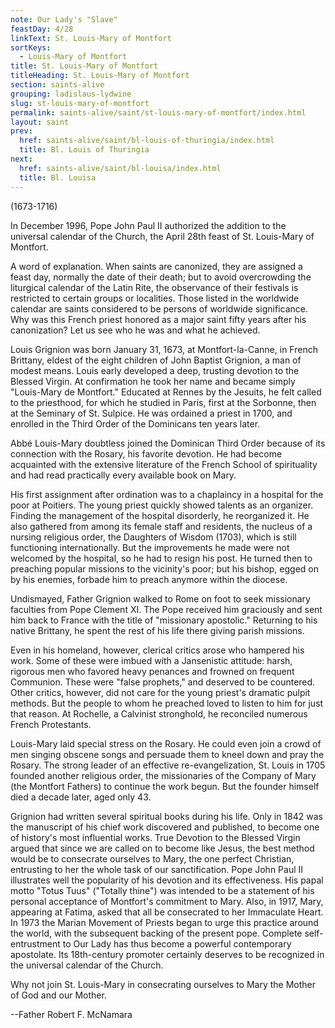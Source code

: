 ```yaml
---
note: Our Lady's "Slave"
feastDay: 4/28
linkText: St. Louis-Mary of Montfort
sortKeys:
  - Louis-Mary of Montfort
title: St. Louis-Mary of Montfort
titleHeading: St. Louis-Mary of Montfort
section: saints-alive
grouping: ladislaus-lydwine
slug: st-louis-mary-of-montfort
permalink: saints-alive/saint/st-louis-mary-of-montfort/index.html
layout: saint
prev:
  href: saints-alive/saint/bl-louis-of-thuringia/index.html
  title: Bl. Louis of Thuringia
next:
  href: saints-alive/saint/bl-louisa/index.html
  title: Bl. Louisa
---
```

(1673-1716)

In December 1996, Pope John Paul II authorized the addition to the universal calendar of the Church, the April 28th feast of St. Louis-Mary of Montfort.

A word of explanation. When saints are canonized, they are assigned a feast day, normally the date of their death; but to avoid overcrowding the liturgical calendar of the Latin Rite, the observance of their festivals is restricted to certain groups or localities. Those listed in the worldwide calendar are saints considered to be persons of worldwide significance. Why was this French priest honored as a major saint fifty years after his canonization? Let us see who he was and what he achieved.

Louis Grignion was born January 31, 1673, at Montfort-la-Canne, in French Brittany, eldest of the eight children of John Baptist Grignion, a man of modest means. Louis early developed a deep, trusting devotion to the Blessed Virgin. At confirmation he took her name and became simply "Louis-Mary de Montfort." Educated at Rennes by the Jesuits, he felt called to the priesthood, for which he studied in Paris, first at the Sorbonne, then at the Seminary of St. Sulpice. He was ordained a priest in 1700, and enrolled in the Third Order of the Dominicans ten years later.

Abbé Louis-Mary doubtless joined the Dominican Third Order because of its connection with the Rosary, his favorite devotion. He had become acquainted with the extensive literature of the French School of spirituality and had read practically every available book on Mary.

His first assignment after ordination was to a chaplaincy in a hospital for the poor at Poitiers. The young priest quickly showed talents as an organizer. Finding the management of the hospital disorderly, he reorganized it. He also gathered from among its female staff and residents, the nucleus of a nursing religious order, the Daughters of Wisdom (1703), which is still functioning internationally. But the improvements he made were not welcomed by the hospital, so he had to resign his post. He turned then to preaching popular missions to the vicinity's poor; but his bishop, egged on by his enemies, forbade him to preach anymore within the diocese.

Undismayed, Father Grignion walked to Rome on foot to seek missionary faculties from Pope Clement XI. The Pope received him graciously and sent him back to France with the title of "missionary apostolic." Returning to his native Brittany, he spent the rest of his life there giving parish missions.

Even in his homeland, however, clerical critics arose who hampered his work. Some of these were imbued with a Jansenistic attitude: harsh, rigorous men who favored heavy penances and frowned on frequent Communion. These were "false prophets," and deserved to be countered. Other critics, however, did not care for the young priest's dramatic pulpit methods. But the people to whom he preached loved to listen to him for just that reason. At Rochelle, a Calvinist stronghold, he reconciled numerous French Protestants.

Louis-Mary laid special stress on the Rosary. He could even join a crowd of men singing obscene songs and persuade them to kneel down and pray the Rosary. The strong leader of an effective re-evangelization, St. Louis in 1705 founded another religious order, the missionaries of the Company of Mary (the Montfort Fathers) to continue the work begun. But the founder himself died a decade later, aged only 43.

Grignion had written several spiritual books during his life. Only in 1842 was the manuscript of his chief work discovered and published, to become one of history's most influential works. True Devotion to the Blessed Virgin argued that since we are called on to become like Jesus, the best method would be to consecrate ourselves to Mary, the one perfect Christian, entrusting to her the whole task of our sanctification. Pope John Paul II illustrates well the popularity of his devotion and its effectiveness. His papal motto "Totus Tuus" ("Totally thine") was intended to be a statement of his personal acceptance of Montfort's commitment to Mary. Also, in 1917, Mary, appearing at Fatima, asked that all be consecrated to her Immaculate Heart. In 1973 the Marian Movement of Priests began to urge this practice around the world, with the subsequent backing of the present pope. Complete self-entrustment to Our Lady has thus become a powerful contemporary apostolate. Its 18th-century promoter certainly deserves to be recognized in the universal calendar of the Church.

Why not join St. Louis-Mary in consecrating ourselves to Mary the Mother of God and our Mother.

\--Father Robert F. McNamara